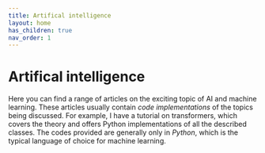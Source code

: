```yaml
---
title: Artifical intelligence
layout: home
has_children: true
nav_order: 1
---
```


# Artifical intelligence

Here you can find a range of articles on the exciting topic of AI and machine learning. These articles usually contain *code implementations* of the topics being discussed. For example, I have a tutorial on transformers, which covers the theory and offers Python implementations of all the described classes. The codes provided are generally only in *Python*, which is the typical language of choice for machine learning. 